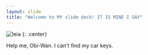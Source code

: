 ```yaml
---
layout: slide
title: "Welcome to MY slide deck! IT IS MINE I SAY"
---
```


![leia](https://cloud.githubusercontent.com/assets/16547949/25400918/17c5d2e4-29c2-11e7-92ef-79bacb424ef4.jpg)
{: .center}

Help me, Obi-Wan. I can't find my car keys. 

